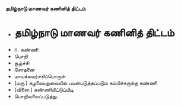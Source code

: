 **தமிழ்நாடு மாணவர் கணினித் திட்டம்**
- # தமிழ்நாடு மாணவர் கணினித் திட்டம்
- n. கண்ணி
- பொறி
- சூழ்ச்சி
- சோதனை
- மாயக்கவர்ச்சிப்பொருள்
- (மரு.) கழலையறுவையில் பயன்படுத்தப்படும் கம்பிச்சுருக்கு கண்ணி
- (வினை.) கண்ணியிட்டுப்பிடி
- பொறிவலைப்படுத்து.

